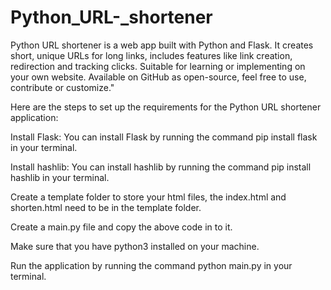 # Python_URL-_shortener
Python URL shortener is a web app built with Python and Flask. It creates short, unique URLs for long links, includes features like link creation, redirection and tracking clicks. Suitable for learning or implementing on your own website. Available on GitHub as open-source, feel free to use, contribute or customize."

Here are the steps to set up the requirements for the Python URL shortener application:

Install Flask: You can install Flask by running the command pip install flask in your terminal.

Install hashlib: You can install hashlib by running the command pip install hashlib in your terminal.

Create a template folder to store your html files, the index.html and shorten.html need to be in the template folder.

Create a main.py file and copy the above code in to it.

Make sure that you have python3 installed on your machine.

Run the application by running the command python main.py in your terminal.
